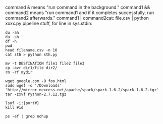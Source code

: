 
command & means "run command in the background."
command1 && command2 means "run command1 and if it completes successfully, run command2 afterwards."
command1 | command2cat:  file.csv | python xxxx.py   pipeline stuff, for line in sys.stdin:
```
du -ah
du -sh 
df -h
pwd 
head filename.csv -n 10
cat sth > python sth.py
```

```
mv -t DESTINATION file1 file2 file3
cp -avr dir1/file dir2/
rm -rf mydir
```

```
wget google.com -O foo.html
sudo wget -o '/Downloads' 'http://mirror.nexcess.net/apache/spark/spark-1.6.2/spark-1.6.2.tgz'
tar -zxvf Python-2.7.12.tgz
```

```
lsof -i:{port#} 
kill #id

ps -ef | grep nohup
```


